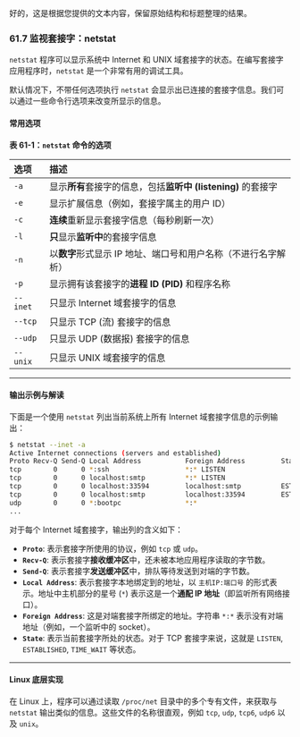 好的，这是根据您提供的文本内容，保留原始结构和标题整理的结果。

### **61.7 监视套接字：netstat**

`netstat` 程序可以显示系统中 Internet 和 UNIX 域套接字的状态。在编写套接字应用程序时，`netstat` 是一个非常有用的调试工具。

默认情况下，不带任何选项执行 `netstat` 会显示出已连接的套接字信息。我们可以通过一些命令行选项来改变所显示的信息。

#### **常用选项**

**表 61-1：`netstat` 命令的选项**


| 选项 | 描述 |
| :--- | :--- |
| `-a` | 显示**所有**套接字的信息，包括**监听中 (listening)** 的套接字 |
| `-e` | 显示扩展信息（例如，套接字属主的用户 ID） |
| `-c` | **连续**重新显示套接字信息（每秒刷新一次） |
| `-l` | **只**显示**监听中**的套接字信息 |
| `-n` | 以**数字**形式显示 IP 地址、端口号和用户名称（不进行名字解析） |
| `-p` | 显示拥有该套接字的**进程 ID (PID)** 和程序名称 |
| `--inet` | 只显示 Internet 域套接字的信息 |
| `--tcp` | 只显示 TCP (流) 套接字的信息 |
| `--udp` | 只显示 UDP (数据报) 套接字的信息 |
| `--unix` | 只显示 UNIX 域套接字的信息 |

-----

#### **输出示例与解读**

下面是一个使用 `netstat` 列出当前系统上所有 Internet 域套接字信息的示例输出：

```bash
$ netstat --inet -a
Active Internet connections (servers and established)
Proto Recv-Q Send-Q Local Address           Foreign Address         State
tcp        0      0 *:ssh                   *:* LISTEN
tcp        0      0 localhost:smtp          *:* LISTEN
tcp        0      0 localhost:33594         localhost:smtp          ESTABLISHED
tcp        0      0 localhost:smtp          localhost:33594         ESTABLISHED
udp        0      0 *:bootpc                *:*
...
```

对于每个 Internet 域套接字，输出列的含义如下：

  * **`Proto`**: 表示套接字所使用的协议，例如 `tcp` 或 `udp`。
  * **`Recv-Q`**: 表示套接字**接收缓冲区**中，还未被本地应用程序读取的字节数。
  * **`Send-Q`**: 表示套接字**发送缓冲区**中，排队等待发送到对端的字节数。
  * **`Local Address`**: 表示套接字本地绑定到的地址，以 `主机IP:端口号` 的形式表示。地址中主机部分的星号 (`*`) 表示这是一个**通配 IP 地址**（即监听所有网络接口）。
  * **`Foreign Address`**: 这是对端套接字所绑定的地址。字符串 `*:*` 表示没有对端地址（例如，一个监听中的 socket）。
  * **`State`**: 表示当前套接字所处的状态。对于 TCP 套接字来说，这就是 `LISTEN`, `ESTABLISHED`, `TIME_WAIT` 等状态。

-----

#### **Linux 底层实现**

在 Linux 上，程序可以通过读取 `/proc/net` 目录中的多个专有文件，来获取与 `netstat` 输出类似的信息。这些文件的名称很直观，例如 `tcp`, `udp`, `tcp6`, `udp6` 以及 `unix`。